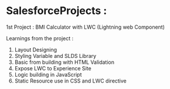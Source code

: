# SalesforceProjects : 
1st Project : BMI Calculator with LWC (Lightning web Component)

Learnings from the project :
1. Layout Designing
2. Styling Variable and SLDS Library
3. Basic from building with HTML Validation
4. Expose LWC to Experience Site
5. Logic building in JavaScript
6. Static Resource use in CSS and LWC directive
